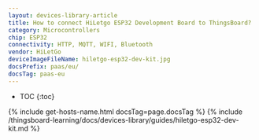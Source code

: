```yaml
---
layout: devices-library-article
title: How to connect HiLetgo ESP32 Development Board to ThingsBoard?
category: Microcontrollers
chip: ESP32
connectivity: HTTP, MQTT, WIFI, Bluetooth
vendor: HiLetGo
deviceImageFileName: hiletgo-esp32-dev-kit.jpg
docsPrefix: paas/eu/
docsTag: paas-eu
---
```


* TOC
{:toc}

{% include get-hosts-name.html docsTag=page.docsTag %}
{% include /thingsboard-learning/docs/devices-library/guides/hiletgo-esp32-dev-kit.md %}
